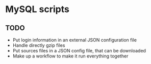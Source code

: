 # MySQL scripts

## TODO

* Put login information in an external JSON configuration file
* Handle directly gzip files
* Put sources files in a JSON config file, that can be downloaded
* Make up a workflow to make it run everything together

